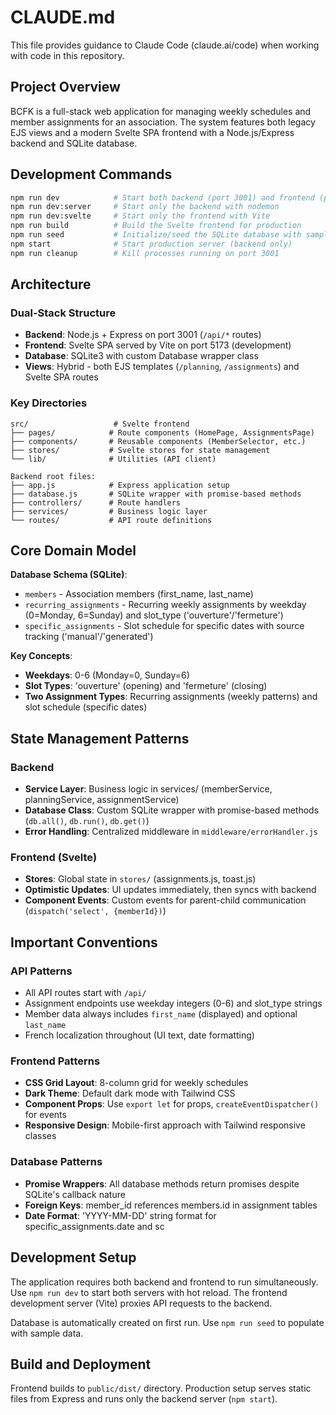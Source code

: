 # CLAUDE.md

This file provides guidance to Claude Code (claude.ai/code) when working with code in this repository.

## Project Overview

BCFK is a full-stack web application for managing weekly schedules and member assignments for an association. The system features both legacy EJS views and a modern Svelte SPA frontend with a Node.js/Express backend and SQLite database.

## Development Commands

```bash
npm run dev            # Start both backend (port 3001) and frontend (port 5173) in development mode
npm run dev:server     # Start only the backend with nodemon
npm run dev:svelte     # Start only the frontend with Vite
npm run build          # Build the Svelte frontend for production
npm run seed           # Initialize/seed the SQLite database with sample data
npm start              # Start production server (backend only)
npm run cleanup        # Kill processes running on port 3001
```

## Architecture

### Dual-Stack Structure
- **Backend**: Node.js + Express on port 3001 (`/api/*` routes)
- **Frontend**: Svelte SPA served by Vite on port 5173 (development)
- **Database**: SQLite3 with custom Database wrapper class
- **Views**: Hybrid - both EJS templates (`/planning`, `/assignments`) and Svelte SPA routes

### Key Directories
```
src/                   # Svelte frontend
├── pages/            # Route components (HomePage, AssignmentsPage)
├── components/       # Reusable components (MemberSelector, etc.)
├── stores/           # Svelte stores for state management
└── lib/              # Utilities (API client)

Backend root files:
├── app.js            # Express application setup
├── database.js       # SQLite wrapper with promise-based methods
├── controllers/      # Route handlers
├── services/         # Business logic layer
└── routes/           # API route definitions
```

## Core Domain Model

**Database Schema (SQLite)**:
- `members` - Association members (first_name, last_name)
- `recurring_assignments` - Recurring weekly assignments by weekday (0=Monday, 6=Sunday) and slot_type ('ouverture'/'fermeture')
- `specific_assignments` - Slot schedule for specific dates with source tracking ('manual'/'generated')

**Key Concepts**:
- **Weekdays**: 0-6 (Monday=0, Sunday=6)
- **Slot Types**: 'ouverture' (opening) and 'fermeture' (closing)
- **Two Assignment Types**: Recurring assignments (weekly patterns) and slot schedule (specific dates)

## State Management Patterns

### Backend
- **Service Layer**: Business logic in services/ (memberService, planningService, assignmentService)
- **Database Class**: Custom SQLite wrapper with promise-based methods (`db.all()`, `db.run()`, `db.get()`)
- **Error Handling**: Centralized middleware in `middleware/errorHandler.js`

### Frontend (Svelte)
- **Stores**: Global state in `stores/` (assignments.js, toast.js)
- **Optimistic Updates**: UI updates immediately, then syncs with backend
- **Component Events**: Custom events for parent-child communication (`dispatch('select', {memberId})`)

## Important Conventions

### API Patterns
- All API routes start with `/api/`
- Assignment endpoints use weekday integers (0-6) and slot_type strings
- Member data always includes `first_name` (displayed) and optional `last_name`
- French localization throughout (UI text, date formatting)

### Frontend Patterns
- **CSS Grid Layout**: 8-column grid for weekly schedules
- **Dark Theme**: Default dark mode with Tailwind CSS
- **Component Props**: Use `export let` for props, `createEventDispatcher()` for events
- **Responsive Design**: Mobile-first approach with Tailwind responsive classes

### Database Patterns
- **Promise Wrappers**: All database methods return promises despite SQLite's callback nature
- **Foreign Keys**: member_id references members.id in assignment tables
- **Date Format**: 'YYYY-MM-DD' string format for specific_assignments.date and sc

## Development Setup

The application requires both backend and frontend to run simultaneously. Use `npm run dev` to start both servers with hot reload. The frontend development server (Vite) proxies API requests to the backend.

Database is automatically created on first run. Use `npm run seed` to populate with sample data.

## Build and Deployment

Frontend builds to `public/dist/` directory. Production setup serves static files from Express and runs only the backend server (`npm start`).